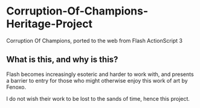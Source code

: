 # Corruption-Of-Champions-Heritage-Project
Corruption Of Champions, ported to the web from Flash ActionScript 3

## What is this, and why is this?
Flash becomes increasingly esoteric and harder to work with, and presents a barrier to entry for those who might otherwise enjoy this work of art by Fenoxo. 

I do not wish their work to be lost to the sands of time, hence this project. 
